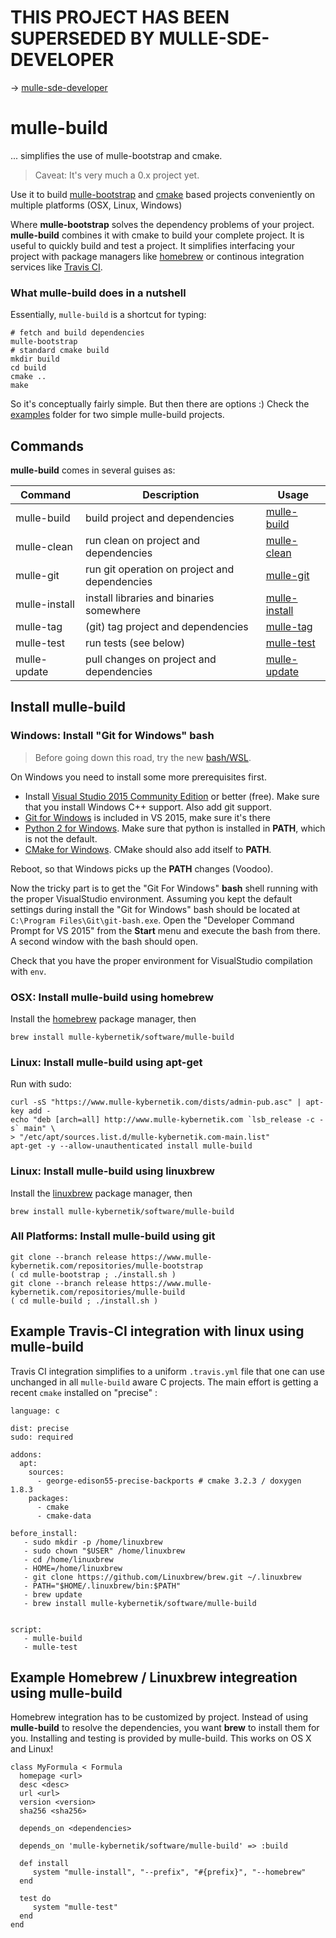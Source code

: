 # THIS PROJECT HAS BEEN SUPERSEDED BY MULLE-SDE-DEVELOPER

-> [mulle-sde-developer](//github.com/mulle-sde/mulle-sde-developer)


# mulle-build

... simplifies the use of mulle-bootstrap and cmake.

> Caveat: It's very much a 0.x project yet.

Use it to build
[mulle-bootstrap](//www.mulle-kybernetik.com/software/git/mulle-bootstrap)
and
[cmake](//gitlab.kitware.com/cmake/cmake)
based projects conveniently on multiple platforms (OSX, Linux, Windows)

Where **mulle-bootstrap** solves the dependency problems of your project.
**mulle-build** combines it with cmake to build your complete project. It is
useful to quickly build and test a project. It simplifies interfacing your
project with package managers like [homebrew](//brew.sh) or continous
integration services like [Travis CI](//travis-ci.org/).


### What mulle-build does in a nutshell

Essentially, `mulle-build` is a shortcut for typing:


```
# fetch and build dependencies
mulle-bootstrap
# standard cmake build
mkdir build
cd build
cmake ..
make
```

So it's conceptually fairly simple. But then there are options :) Check the
[examples](examples) folder for two simple mulle-build projects.


## Commands

**mulle-build** comes in several guises as:


Command       | Description                                   | Usage
--------------|-----------------------------------------------|---------------
mulle-build   | build project and dependencies                | [mulle-build](dox/mulle-build.md)
mulle-clean   | run clean on project and dependencies         | [mulle-clean](dox/mulle-clean.md)
mulle-git     | run git operation on project and dependencies | [mulle-git](dox/mulle-git.md)
mulle-install | install libraries and binaries somewhere      | [mulle-install](dox/mulle-install.md)
mulle-tag     | (git) tag project and dependencies            | [mulle-tag](dox/mulle-tag.md)
mulle-test    | run tests (see below)                         | [mulle-test](dox/mulle-test.md)
mulle-update  | pull changes on project and dependencies      | [mulle-update](dox/mulle-update.md)


## Install mulle-build

### Windows: Install "Git for Windows" bash

> Before going down this road, try the new
> [bash/WSL](https://msdn.microsoft.com/de-de/commandline/wsl/about).

On Windows you need to install some more prerequisites first.

* Install [Visual Studio 2015 Community Edition](//beta.visualstudio.com/downloads/)
or better (free). Make sure that you install Windows C++ support. Also add git support.
* [Git for Windows](//git-scm.com/download/win) is included in VS 2015, make sure it's there
* [Python 2 for Windows](//www.python.org/downloads/windows/). Make sure that python is installed in **PATH**, which is not the default.
* [CMake for Windows](//cmake.org/download/). CMake should also add itself to **PATH**.

Reboot, so that Windows picks up the **PATH** changes (Voodoo).

Now the tricky part is to get the "Git For Windows" **bash** shell running with
the proper VisualStudio environment.  Assuming you kept the default settings
during install the "Git for Windows" bash should be located at
`C:\Program Files\Git\git-bash.exe`. Open the
"Developer Command Prompt for VS 2015" from the **Start** menu and execute
the bash from there. A second window with the bash should open.

Check that you have the proper environment for VisualStudio compilation with
`env`.


### OSX: Install mulle-build using homebrew

Install the [homebrew](//brew.sh/) package manager, then

```
brew install mulle-kybernetik/software/mulle-build
```

### Linux: Install mulle-build using apt-get

Run with sudo:

```
curl -sS "https://www.mulle-kybernetik.com/dists/admin-pub.asc" | apt-key add -
echo "deb [arch=all] http://www.mulle-kybernetik.com `lsb_release -c -s` main" \
> "/etc/apt/sources.list.d/mulle-kybernetik.com-main.list"
apt-get -y --allow-unauthenticated install mulle-build
```

### Linux: Install mulle-build using linuxbrew

Install the [linuxbrew](//linuxbrew.sh/) package manager, then

```
brew install mulle-kybernetik/software/mulle-build
```

### All Platforms: Install mulle-build using git

```
git clone --branch release https://www.mulle-kybernetik.com/repositories/mulle-bootstrap
( cd mulle-bootstrap ; ./install.sh )
git clone --branch release https://www.mulle-kybernetik.com/repositories/mulle-build
( cd mulle-build ; ./install.sh )
```


## Example Travis-CI integration with linux using mulle-build

Travis CI integration simplifies to a uniform `.travis.yml` file that one
can use unchanged in all `mulle-build` aware C projects. The main effort is
getting a recent `cmake` installed on "precise" :


```
language: c

dist: precise
sudo: required

addons:
  apt:
    sources:
      - george-edison55-precise-backports # cmake 3.2.3 / doxygen 1.8.3
    packages:
      - cmake
      - cmake-data

before_install:
   - sudo mkdir -p /home/linuxbrew
   - sudo chown "$USER" /home/linuxbrew
   - cd /home/linuxbrew
   - HOME=/home/linuxbrew
   - git clone https://github.com/Linuxbrew/brew.git ~/.linuxbrew
   - PATH="$HOME/.linuxbrew/bin:$PATH"
   - brew update
   - brew install mulle-kybernetik/software/mulle-build


script:
   - mulle-build
   - mulle-test
```

## Example Homebrew / Linuxbrew integreation using mulle-build

Homebrew integration has to be customized by project. Instead of using
**mulle-build** to resolve the dependencies, you want **brew** to install them
for you. Installing and testing is provided by mulle-build. This works on OS X
and Linux!


```
class MyFormula < Formula
  homepage <url>
  desc <desc>
  url <url>
  version <version>
  sha256 <sha256>

  depends_on <dependencies>

  depends_on 'mulle-kybernetik/software/mulle-build' => :build

  def install
     system "mulle-install", "--prefix", "#{prefix}", "--homebrew"
  end

  test do
     system "mulle-test"
  end
end
```
